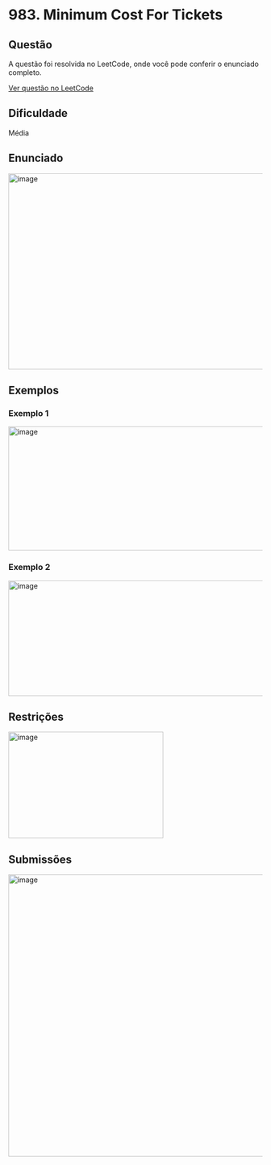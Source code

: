 # 983. Minimum Cost For Tickets

## Questão

A questão foi resolvida no LeetCode, onde você pode conferir o enunciado completo.

[Ver questão no LeetCode](https://leetcode.com/problems/minimum-cost-for-tickets/description/)    

## Dificuldade

Média

## Enunciado

<img width="850" height="389" alt="image" src="https://github.com/user-attachments/assets/9ffad802-1a6d-4710-9088-1f318670d595" />

## Exemplos

### Exemplo 1

<img width="848" height="246" alt="image" src="https://github.com/user-attachments/assets/bdb91638-f3e1-4bb7-8b1f-a1d1f4be5d7f" />

### Exemplo 2

<img width="861" height="229" alt="image" src="https://github.com/user-attachments/assets/98b746a8-401e-45e5-b5b6-1e359cffc81b" />

## Restrições

<img width="307" height="211" alt="image" src="https://github.com/user-attachments/assets/7453ec14-7004-4c03-9699-7f0412f7a044" />

## Submissões

<img width="848" height="560" alt="image" src="https://github.com/user-attachments/assets/084af8a5-de0d-4826-8084-34cf1881c9ba" />
